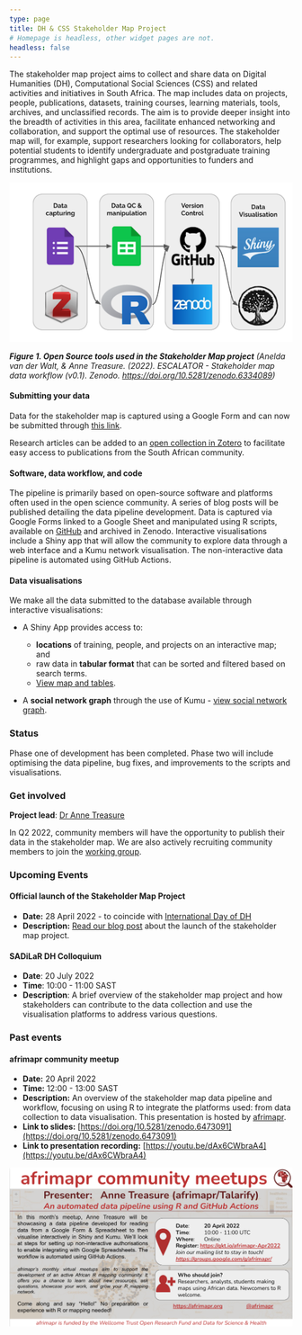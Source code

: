 ```yaml
---
type: page
title: DH & CSS Stakeholder Map Project
# Homepage is headless, other widget pages are not.
headless: false
---
```


The stakeholder map project aims to collect and share data on Digital Humanities (DH), Computational Social Sciences (CSS) and related activities and initiatives in South Africa. The map includes data on projects, people, publications, datasets, training courses, learning materials, tools, archives, and unclassified records.  The aim is to provide deeper insight into the breadth of activities in this area, facilitate enhanced networking and collaboration, and support the optimal use of resources. The stakeholder map will, for example, support researchers looking for collaborators, help potential students to identify undergraduate and postgraduate training programmes, and highlight gaps and opportunities to funders and institutions.

<a href="https://doi.org/10.5281/zenodo.6334088"><img src="stakeholder_map_workflow.png"></a>

<em>**Figure 1. Open Source tools used in the Stakeholder Map project** (Anelda van der Walt, & Anne Treasure. (2022). ESCALATOR - Stakeholder map data workflow (v0.1). Zenodo. https://doi.org/10.5281/zenodo.6334089)</em>

#### Submitting your data
 
Data for the stakeholder map is captured using a Google Form and can now be submitted through [this link](https://docs.google.com/forms/d/e/1FAIpQLSeQ4jwaOWP1KPaxo2Kb6DnrqspUs_68Etuh_dQO_-pgCMtpKg/viewform?usp=sf_link). 

Research articles can be added to an [open collection in Zotero](https://www.zotero.org/groups/3866799/dhcssza) to facilitate easy access to publications from the South African community.

#### Software, data workflow, and code

The pipeline is primarily based on open-source software and platforms often used in the open science community. A series of blog posts will be published detailing the data pipeline development. Data is captured via Google Forms linked to a Google Sheet and manipulated using R scripts, available on [GitHub](https://github.com/DHCSSza/stakeholder_map/) and archived in Zenodo. Interactive visualisations include a Shiny app that will allow the community to explore data through a web interface and a Kumu network visualisation. The non-interactive data pipeline is automated using GitHub Actions. 


#### Data visualisations

We make all the data submitted to the database available through interactive visualisations:
- A Shiny App provides access to:
  - **locations** of training, people, and projects on an interactive map; and
  - raw data in **tabular format** that can be sorted and filtered based on search terms.
  - [View map and tables](../stakeholder-map/#shiny-map).
  
- A **social network graph** through the use of Kumu - [view social network graph](../stakeholder-map/#kumu-map).




### Status

Phase one of development has been completed. Phase two will include optimising the data pipeline, bug fixes, and improvements to the scripts and visualisations. 

### Get involved

**Project lead**: [Dr Anne Treasure](../authors/anne_treasure/)

In Q2 2022, community members will have the opportunity to publish their data in the stakeholder map. We are also actively recruiting community members to join the [working group](../groups/stakeholder-map-wg).


### Upcoming Events

#### Official launch of the Stakeholder Map Project

- **Date:** 28 April 2022 - to coincide with [International Day of DH](https://dhcenternet.org/initiatives/day-of-dh/2022)
- **Description:** [Read our blog post]() about the launch of the stakeholder map project.

#### SADiLaR DH Colloquium

- **Date**: 20 July 2022
- **Time**: 10:00 - 11:00 SAST
- **Description**: A brief overview of the stakeholder map project and how stakeholders can contribute to the data collection and use the visualisation platforms to address various questions.

### Past events

#### afrimapr community meetup

- **Date:** 20 April 2022
- **Time:** 12:00 - 13:00 SAST
- **Description:** An overview of the stakeholder map data pipeline and workflow, focusing on using R to integrate the platforms used: from data collection to data visualisation. This presentation is hosted by [afrimapr](https://afrimapr.org/).
- **Link to slides:** [https://doi.org/10.5281/zenodo.6473091](https://doi.org/10.5281/zenodo.6473091)
- **Link to presentation recording:** [https://youtu.be/dAx6CWbraA4](https://youtu.be/dAx6CWbraA4)


[![afrimapr community meetup](afrimapr-community-meetup.png)](https://qkt.io/afrimapr-Apr2022)

